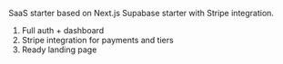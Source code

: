 SaaS starter based on Next.js Supabase starter with Stripe integration. 

1. Full auth + dashboard
2. Stripe integration for payments and tiers
3. Ready landing page
